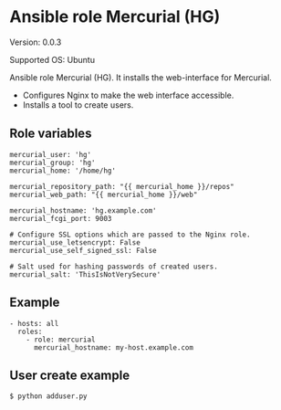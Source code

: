 # Ansible role Mercurial (HG)

Version: 0.0.3

Supported OS: Ubuntu

Ansible role Mercurial (HG). It installs the web-interface for Mercurial.

- Configures Nginx to make the web interface accessible.
- Installs a tool to create users.

## Role variables

```
mercurial_user: 'hg'
mercurial_group: 'hg'
mercurial_home: '/home/hg'

mercurial_repository_path: "{{ mercurial_home }}/repos"
mercurial_web_path: "{{ mercurial_home }}/web"

mercurial_hostname: 'hg.example.com'
mercurial_fcgi_port: 9003

# Configure SSL options which are passed to the Nginx role.
mercurial_use_letsencrypt: False
mercurial_use_self_signed_ssl: False

# Salt used for hashing passwords of created users.
mercurial_salt: 'ThisIsNotVerySecure'
```

## Example
```
- hosts: all
  roles:
    - role: mercurial
      mercurial_hostname: my-host.example.com
```

## User create example
```
$ python adduser.py
```
